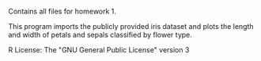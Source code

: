 Contains all files for homework 1.

This program imports the publicly provided iris dataset and plots the length and width of petals and sepals classified by flower type.

R License:
The "GNU General Public License" version 3
